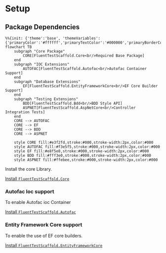 # Setup

## Package Dependencies

```mermaid
%%{init: {'theme':'base', 'themeVariables': {'primaryColor':'#ffffff','primaryTextColor':'#000000','primaryBorderColor':'#000000','lineColor':'#000000','secondaryColor':'#f0f0f0','tertiaryColor':'#ffffff'}}}%%
flowchart TB
    subgraph "Core Package"
        CORE[FluentTestScaffold.Core<br/>Required Base Package]
    end
    subgraph "IOC Extensions"
        AUTOFAC[FluentTestScaffold.Autofac<br/>Autofac Container Support]
    end
    subgraph "Database Extensions"
        EF[FluentTestScaffold.EntityFrameworkCore<br/>EF Core Builder Support]
    end
    subgraph "Testing Extensions"
        BDD[FluentTestScaffold.Bdd<br/>BDD Style API]
        ASPNET[FluentTestScaffold.AspNetCore<br/>Controller Integration Tests]
    end
    CORE --> AUTOFAC
    CORE --> EF
    CORE --> BDD
    CORE --> ASPNET
    
    style CORE fill:#e3f2fd,stroke:#000,stroke-width:2px,color:#000
    style AUTOFAC fill:#f3e5f5,stroke:#000,stroke-width:2px,color:#000
    style EF fill:#e8f5e8,stroke:#000,stroke-width:2px,color:#000
    style BDD fill:#fff3e0,stroke:#000,stroke-width:2px,color:#000
    style ASPNET fill:#ffebee,stroke:#000,stroke-width:2px,color:#000
```

Install the core Library.

[Install `FluentTestScaffold.Core`](https://github.com/rburnham52/fluent-test-scaffold/pkgs/nuget/FluentTestScaffold.Core)

### Autofac Ioc support
To enable Autofac ioc Container

[Install `FluentTestScaffold.Autofac`](https://github.com/rburnham52/fluent-test-scaffold/pkgs/nuget/FluentTestScaffold.Autofac)

### Entity Framework Core support
To enable the use of EF core builders.

[Install `FluentTestScaffold.EntityFrameworkCore`](https://github.com/rburnham52/fluent-test-scaffold/pkgs/nuget/FluentTestScaffold.EntityFrameworkCore)

